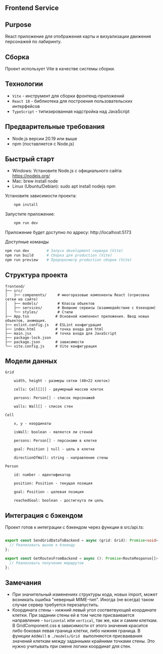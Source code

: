 ## Frontend Service

## Purpose

React приложение для отображения карты и визуализации движения персонажей по лабиринту.

## Сборка

Проект использует Vite в качестве системы сборки.

## Технологии

- `Vite` - инструмент для сборки фронтенд-приложений
- `React 18` - библиотека для построения пользовательских интерфейсов
- `TypeScript` - типизированная надстройка над JavaScript

## Предварительные требования

- Node.js версии 20.19 или выше
- npm (поставляется с Node.js)

## Быстрый старт

- Windows: Установите Node.js с официального сайта: https://nodejs.org/
- Mac: brew install node
- Linux (Ubuntu/Debian): sudo apt install nodejs npm

Установите зависимости проекта:

```bash
	npm install
```
Запустите приложение:

```bash
	npm run dev
```
Приложение будет доступно по адресу: http://localhost:5173

Доступные команды
```bash
npm run dev        # Запуск development сервера (Vite)
npm run build      # Сборка для production (Vite)
npm run preview    # Предпросмотр production сборки (Vite)
```
## Структура проекта

```
frontend/
├── src/
│   ├── components/     # многоразовые компоненты React (отрисовка сетки на сайте)
│   ├── models/         # Классы объектов
│   ├── services/       # Внешние сервисы (взаимодействие с бэкендом)
│   └── styles/         # Стили
├── App.tsx            # Основной компонент приложения. Ввод новых объектов, анимация.
├── eslint.config.js   # ESLint конфигурация
├── index.html         # точка входа для html
├── main.jsx           # точка входа для JavaScript
├── package-lock.json
├── package.json       # зависимости
└── vite.config.js     # Vite конфигурация
```

## Модели данных

```
Grid

    width, height - размеры сетки (40×22 клеток)

    cells: Cell[][] - двумерный массив клеток

    persons: Person[] - список персонажей

    walls: Wall[] - список стен

Cell

    x, y - координаты

    isWall: boolean - является ли стеной

    persons: Person[] - персонажи в клетке

    goal: Position | null - цель в клетке

    directionOfWall: string - направление стены

Person

    id: number - идентификатор

    position: Position - текущая позиция

    goal: Position - целевая позиция

    reachedGoal: boolean - достигнута ли цель

```

## Интеграция с бэкендом

Проект готов к интеграции с бэкендом через функции в src/api.ts:
```typescript

export const SendGridDataToBackend = async (grid: Grid): Promise<void> => {
  // Реализовать вызов к бэкенду
};

export const GetRoutesFromBackend = async (): Promise<RouteResponse[]> => {
  // Реализовать получение маршрутов
};
```

## Замечания
- При значительный изменениях структуры кода, новых import, может возникать ошибка  "неверный MIME-тип". Иногда (не всегда) таком случае сервер требуется перезапустить.
- Координата стены - нижний левый угол соответвующей координате клетки. При задании стены ей в том числе присваивается направление - `horizontal` или `vertical`, так же, как и самим клеткам. В GridComponent.css в зависимости от этого значения красится либо боковая левая граница клетки, либо нижняя граница. В функции `AddWall` в `./models/Grid ` выполняются присваивания значений клеткам между заданными крайними точками стены. Это нужно учитывать при смене логики координат для стен.
